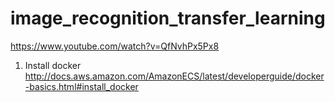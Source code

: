 # image_recognition_transfer_learning 
https://www.youtube.com/watch?v=QfNvhPx5Px8  

1. Install docker  
http://docs.aws.amazon.com/AmazonECS/latest/developerguide/docker-basics.html#install_docker

